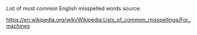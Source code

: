 List of most common English misspelled words source:

   https://en.wikipedia.org/wiki/Wikipedia:Lists_of_common_misspellings/For_machines
